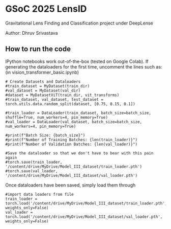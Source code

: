 # GSoC 2025 LensID
 Gravitational Lens Finding and Classification project under DeepLense

Author: Dhruv Srivastava

## How to run the code
IPython notebooks work out-of-the-box (tested on Google Colab). If generating the dataloaders for the first time, uncomment the lines such as: (in vision_transformer_basic.ipynb)

```
# Create Datasets and Dataloaders
#train_dataset = MyDataset(train_dir)
#val_dataset = MyDataset(val_dir)
#dataset = MyDatasetViT(train_dir, vit_transforms)
#train_dataset, val_dataset, test_dataset = torch.utils.data.random_split(dataset, [0.75, 0.15, 0.1])

#train_loader = DataLoader(train_dataset, batch_size=batch_size, shuffle=True, num_workers=4, pin_memory=True)
#val_loader = DataLoader(val_dataset, batch_size=batch_size, num_workers=4, pin_memory=True)

#print(f"Batch Size: {batch_size}")
#print(f"Number of Training Batches: {len(train_loader)}")
#print(f"Number of Validation Batches: {len(val_loader)}")

#Save the dataloader so that we don't have to bear with this pain again
#torch.save(train_loader, '/content/drive/MyDrive/Model_III_dataset/train_loader.pth')
#torch.save(val_loader, '/content/drive/MyDrive/Model_III_dataset/val_loader.pth')
```
Once dataloaders have been saved, simply load them through
```
#import data loaders from file
train_loader = torch.load('/content/drive/MyDrive/Model_III_dataset/train_loader.pth', weights_only=False)
val_loader = torch.load('/content/drive/MyDrive/Model_III_dataset/val_loader.pth', weights_only=False)
```
